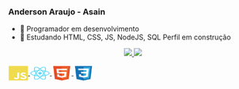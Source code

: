 ### Anderson Araujo - Asain

<!--
**asain0/asain0** is a ✨ _special_ ✨ repository because its `README.md` (this file) appears on your GitHub profile.

Here are some ideas to get you started:
-->
- 🔭 Programador em desenvolvimento
- 🌱 Estudando HTML, CSS, JS, NodeJS, SQL
Perfil em construção


<div align="center">
  <a href="https://github.com/asain0">
  <img height="180em" src="https://github-readme-stats.vercel.app/api?username=asain0&show_icons=true&theme=dracula&include_all_commits=true&count_private=true"/>
  <img height="180em" src="https://github-readme-stats.vercel.app/api/top-langs/?username=asain0&layout=compact&langs_count=7&theme=dracula"/>
</div>
<div style="display: inline_block"><br>
  <img align="center" alt="Asain-Js" height="30" width="40" src="https://raw.githubusercontent.com/devicons/devicon/master/icons/javascript/javascript-plain.svg">
  <img align="center" alt="Asain-React" height="30" width="40" src="https://raw.githubusercontent.com/devicons/devicon/master/icons/react/react-original.svg">
  <img align="center" alt="Asain-HTML" height="30" width="40" src="https://raw.githubusercontent.com/devicons/devicon/master/icons/html5/html5-original.svg">
  <img align="center" alt="Asain-CSS" height="30" width="40" src="https://raw.githubusercontent.com/devicons/devicon/master/icons/css3/css3-original.svg">
</div>
